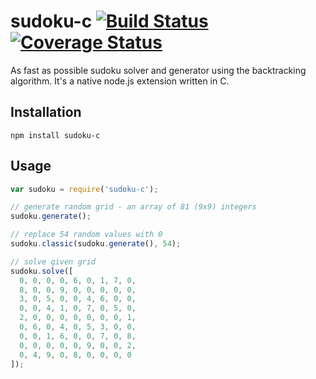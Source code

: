 # sudoku-c [![Build Status](https://travis-ci.org/honzabrecka/sudoku-c.svg?branch=master)](https://travis-ci.org/honzabrecka/sudoku-c) [![Coverage Status](https://coveralls.io/repos/honzabrecka/sudoku-c/badge.svg?branch=master&service=github)](https://coveralls.io/github/honzabrecka/sudoku-c?branch=master)

As fast as possible sudoku solver and generator using the backtracking algorithm. It's a native node.js extension written in C.

## Installation

	npm install sudoku-c

## Usage

```javascript
var sudoku = require('sudoku-c');

// generate random grid - an array of 81 (9x9) integers
sudoku.generate();

// replace 54 random values with 0
sudoku.classic(sudoku.generate(), 54);

// solve given grid
sudoku.solve([
  0, 0, 0, 0, 6, 0, 1, 7, 0,
  8, 0, 0, 9, 0, 0, 0, 0, 0,
  3, 0, 5, 0, 0, 4, 6, 0, 0,
  0, 0, 4, 1, 0, 7, 0, 5, 0,
  2, 0, 0, 0, 0, 0, 0, 0, 1,
  0, 6, 0, 4, 0, 5, 3, 0, 0,
  0, 0, 1, 6, 0, 0, 7, 0, 8,
  0, 0, 0, 0, 0, 9, 0, 0, 2,
  0, 4, 9, 0, 8, 0, 0, 0, 0
]);
```